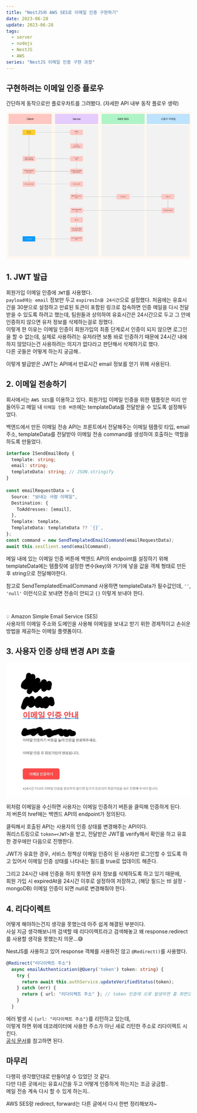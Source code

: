 ```yaml
---
title: "NestJS와 AWS SES로 이메일 인증 구현하기"
date: 2023-06-28
update: 2023-06-28
tags:
  - server
  - nodejs
  - NestJS
  - AWS
series: "NestJS 이메일 인증 구현 과정"
---
```


## 구현하려는 이메일 인증 플로우

간단하게 동작으로만 플로우차트를 그려봤다. (자세한 API 내부 동작 플로우 생략)

![회원가입 버튼 클릭 이후 플로우](join.jpg)

## 1. JWT 발급

회원가입 이메일 인증에 `JWT`를 사용했다.  
`payload에는 email` 정보만 두고 `expiresIn을 24시간`으로 설정했다.
처음에는 유효시간을 30분으로 설정하고 만료된 토큰이 포함된 링크로 접속하면 인증 메일을 다시 전달받을 수 있도록 하려고 했는데,
팀원들과 상의하여 유효시간은 24시간으로 두고 그 안에 인증하지 않으면 유저 정보를 삭제하는걸로 정했다.  
이렇게 한 이유는 이메일 인증이 회원가입의 최종 단계로서 인증이 되지 않으면 로그인을 할 수 없는데, 실제로 사용하려는 유저라면 보통 바로 인증하기 때문에 24시간 내에 하지 않았다는건 사용하려는 의지가 없다라고 판단해서 삭제하기로 했다.  
다른 곳들은 어떻게 하는지 궁금해..

이렇게 발급받은 JWT는 API에서 만료시간 email 정보를 얻기 위해 사용된다.

## 2. 이메일 전송하기

회사에서는 `AWS SES`를 이용하고 있다. 회원가입 이메일 인증을 위한 템플릿은 미리 만들어두고 메일 내 `이메일 인증 버튼`에는 templateData를 전달받을 수 있도록 설정해두었다.

백엔드에서 만든 이메일 전송 API는 프론트에서 전달해주는 이메일 템플릿 타입, email 주소, templateData를 전달받아 이메일 전송 command를 생성하여 호출하는 역할을 하도록 만들었다.

```typescript
interface ISendEmailBody {
  template: string;
  email: string;
  templateData: string; // JSON.stringify
}

const emailRequestData = {
  Source: "보내는 사람 이메일",
  Destination: {
    ToAddresses: [email],
  },
  Template: template,
  TemplateData: templateData ?? `{}`,
};
const command = new SendTemplatedEmailCommand(emailRequestData);
await this.sesClient.send(emailCommand);
```

메일 내에 있는 이메일 인증 버튼에 백엔드 API의 endpoint를 설정하기 위해 templateData에는 템플릿에 설정한 변수(key)와 거기에 넣을 값을 객체 형태로 만든 후 string으로 전달해야한다.

참고로 SendTemplatedEmailCommand 사용하면 templateData가 필수값인데, `''`, `'null'` 이런식으로 보내면 전송이 안되고 `{}` 이렇게 보내야 한다.

<br />

💡 Amazon Simple Email Service (SES)  
사용자의 이메일 주소와 도메인을 사용해 이메일을 보내고 받기 위한 경제적이고 손쉬운 방법을 제공하는 이메일 플랫폼이다.

## 3. 사용자 인증 상태 변경 API 호출

![전송된 이메일](email.jpg)

위처럼 이메일을 수신하면 사용자는 이메일 인증하기 버튼을 클릭해 인증하게 된다.  
저 버튼의 href에는 백엔드 API의 endpoint가 정의된다.

클릭해서 호출된 API는 사용자의 인증 상태를 변경해주는 API이다.  
쿼리스트링으로 `token=<JWT>`을 받고,
전달받은 JWT를 verify해서 확인을 하고 유효한 경우에만 다음으로 진행한다.

JWT가 유효한 경우, 서비스 정책상 이메일 인증이 된 사용자만 로그인할 수 있도록 하고 있어서 이메일 인증 상태를 나타내는 필드를 true로 업데이트 해준다.

그리고 24시간 내에 인증을 하지 못하면 유저 정보를 삭제하도록 하고 있기 때문에,  
회원 가입 시 expiredAt을 24시간 이후로 설정하여 저장하고, (해당 필드는 ttl 설정 - mongoDB)
이메일 인증이 되면 null로 변경해줘야 한다.

## 4. 리다이렉트

어떻게 해야하는건지 생각을 못했는데 아주 쉽게 해결된 부분이다.  
사실 지금 생각해보니까 검색할 때 리다이렉트라고 검색해놓고 왜 response.redirect를 사용할 생각을 못했는지 의문...😅

NestJS를 사용하고 있어 response 객체를 사용하진 않고 `@Redirect()`를 사용했다.

```typescript
@Redirect("리다이렉트 주소")
  async emailAuthentication(@Query('token') token: string) {
    try {
      return await this.authService.updateVerifiedStatus(token);
    } catch (err) {
      return { url: "리다이렉트 주소" }; // token 인증에 오류 발생하면 홈 화면으로 리다이렉트
    }
  }
```

에러 발생 시 `{url: "리다이렉트 주소"}`를 리턴하고 있는데,  
이렇게 하면 위에 데코레이터에 사용한 주소가 아닌 새로 리턴한 주소로 리다이렉트 시킨다.  
[공식 문서](https://docs.nestjs.com/controllers#redirection)를 참고하면 된다.

## 마무리

다행히 생각했던대로 만들어낼 수 있었던 것 같다.  
다만 다른 곳에서는 유효시간을 두고 어떻게 인증하게 하는지는 조금 궁금함..  
메일 전송 계속 다시 할 수 있게 하는지..

AWS SES랑 redirect, forward는 다른 글에서 다시 한번 정리해보자~
